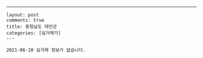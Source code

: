 ---
    layout: post
    comments: true
    title: 충청남도 태안군
    categories: [실거래가]
    ---

    2021-06-10 실거래 정보가 없습니다.

    